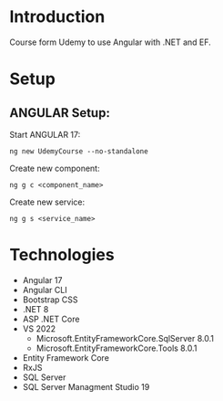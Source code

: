# Introduction

Course form Udemy to use Angular with .NET and EF.

# Setup

## ANGULAR Setup:

Start ANGULAR 17:
```
ng new UdemyCourse --no-standalone
```

Create new component:

```
ng g c <component_name>
```

Create new service:

```
ng g s <service_name>
```


# Technologies

* Angular 17
* Angular CLI
* Bootstrap CSS
* .NET 8
* ASP .NET Core
* VS 2022
	- Microsoft.EntityFrameworkCore.SqlServer 8.0.1
	- Microsoft.EntityFrameworkCore.Tools 8.0.1
* Entity Framework Core
* RxJS
* SQL Server
* SQL Server Managment Studio 19